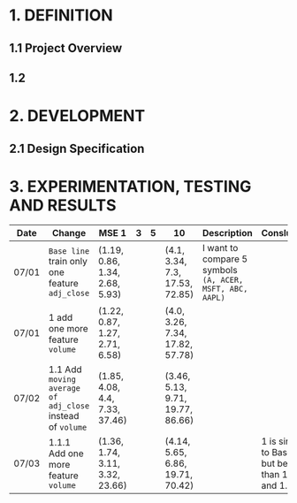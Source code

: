 # 1. DEFINITION
## 1.1 Project Overview
## 1.2

# 2. DEVELOPMENT
## 2.1 Design Specification

# 3. EXPERIMENTATION, TESTING AND RESULTS
| Date  | Change                          | MSE 1|3|5|10| Description |Conslusion|
|-------|---------------------------------|----------------|-------------|----|----|----|----|
|07/01|`Base line` train only one feature `adj_close`|(1.19, 0.86, 1.34, 2.68, 5.93)|||(4.1, 3.34, 7.3, 17.53, 72.85)|I want to compare 5 symbols `(A, ACER, MSFT, ABC, AAPL)`||
|07/01|1 add one more feature `volume`|(1.22, 0.87, 1.27, 2.71, 6.58)|||(4.0, 3.26, 7.34, 17.82, 57.78)|||
|07/02|1.1 Add `moving average of adj_close` instead of `volume`|(1.85, 4.08, 4.4, 7.33, 37.46)|||(3.46, 5.13, 9.71, 19.77, 86.66)|||
|07/03|1.1.1 Add one more feature `volume`|(1.36, 1.74, 3.11, 3.32, 23.66)|||(4.14, 5.65, 6.86, 19.71, 70.42)||1 is similar to Base line but better than 1.1 and 1.1.1|